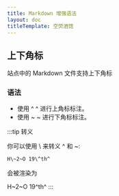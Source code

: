 ```yaml
---
title: Markdown 增强语法
layout: doc
titleTemplate: 空荧酒馆
---
```


<!-- 该页面无需翻译 -->

## 上下角标

站点中的 Markdown 文件支持上下角标

### 语法

- 使用 ^ ^ 进行上角标标注。
- 使用 ~ ~ 进行下角标标注。

:::tip
转义

你可以使用 \ 来转义 ^ 和 ~:

```md
H\~2~O 19\^th^
```

会被渲染为

H\~2\~O 19\^th\^
:::

##
